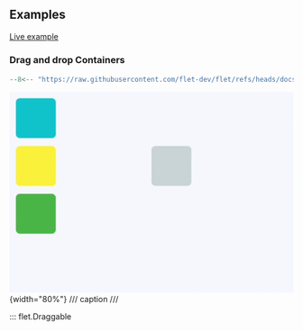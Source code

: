 ## Examples

[Live example](https://flet-controls-gallery.fly.dev/utility/draggable)

### Drag and drop Containers

```python
--8<-- "https://raw.githubusercontent.com/flet-dev/flet/refs/heads/docs/sdk/python/examples/controls/drag-target-and-draggable/drag-and-drop-containers.py"
```

![drag-and-drop-containers](https://raw.githubusercontent.com/flet-dev/flet/docs/sdk/python/examples/python/controls/drag-target-and-draggable/media/drag-and-drop-containers.gif){width="80%"}
/// caption
///

::: flet.Draggable
